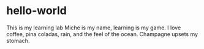 # hello-world
This is my learning lab
Miche is my name, learning is my game. I love coffee, pina coladas, rain, and the feel of the ocean. Champagne upsets my stomach.
